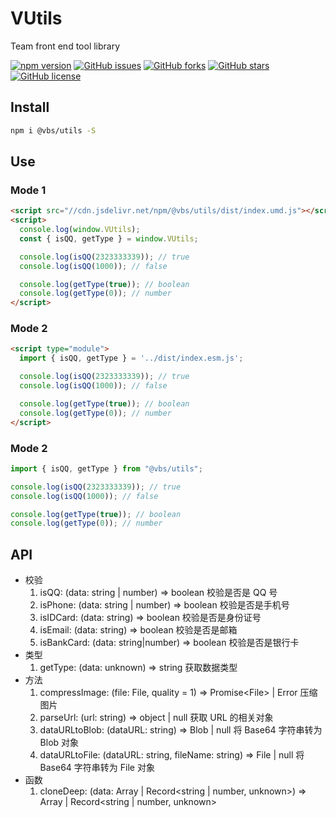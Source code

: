 # VUtils

Team front end tool library

[![npm version](https://badge.fury.io/js/@vbs%2Futils.svg)](https://badge.fury.io/js/@vbs%2Futils)
[![GitHub issues](https://img.shields.io/github/issues/vbs-plus/utils)](https://github.com/vbs-plus/utils/issues)
[![GitHub forks](https://img.shields.io/github/forks/vbs-plus/utils)](https://github.com/vbs-plus/utils/network)
[![GitHub stars](https://img.shields.io/github/stars/vbs-plus/utils)](https://github.com/vbs-plus/utils/stargazers)
[![GitHub license](https://img.shields.io/github/license/vbs-plus/utils)](https://github.com/vbs-plus/utils/blob/main/LICENSE)

## Install

```sh
npm i @vbs/utils -S
```

## Use

### Mode 1

```html
<script src="//cdn.jsdelivr.net/npm/@vbs/utils/dist/index.umd.js"></script>
<script>
  console.log(window.VUtils);
  const { isQQ, getType } = window.VUtils;

  console.log(isQQ(2323333339)); // true
  console.log(isQQ(1000)); // false

  console.log(getType(true)); // boolean
  console.log(getType(0)); // number
</script>
```

### Mode 2

```html
<script type="module">
  import { isQQ, getType } = '../dist/index.esm.js';

  console.log(isQQ(2323333339)); // true
  console.log(isQQ(1000)); // false

  console.log(getType(true)); // boolean
  console.log(getType(0)); // number
</script>
```

### Mode 2

```javascript
import { isQQ, getType } from "@vbs/utils";

console.log(isQQ(2323333339)); // true
console.log(isQQ(1000)); // false

console.log(getType(true)); // boolean
console.log(getType(0)); // number
```

## API

- 校验
  1. isQQ: (data: string | number) => boolean 校验是否是 QQ 号
  2. isPhone: (data: string | number) => boolean 校验是否是手机号
  3. isIDCard: (data: string) => boolean 校验是否是身份证号
  4. isEmail: (data: string) => boolean 校验是否是邮箱
  5. isBankCard: (data: string|number) => boolean 校验是否是银行卡
- 类型
  1. getType: (data: unknown) => string 获取数据类型
- 方法
  1. compressImage: (file: File, quality = 1) => Promise\<File\> | Error 压缩图片
  2. parseUrl: (url: string) => object | null 获取 URL 的相关对象
  3. dataURLtoBlob: (dataURL: string) => Blob | null 将 Base64 字符串转为 Blob 对象
  4. dataURLtoFile: (dataURL: string, fileName: string) => File | null 将 Base64 字符串转为 File 对象
- 函数
  1. cloneDeep: (data: Array<unknown> | Record<string | number, unknown>) => Array<unknown> | Record<string | number, unknown>
